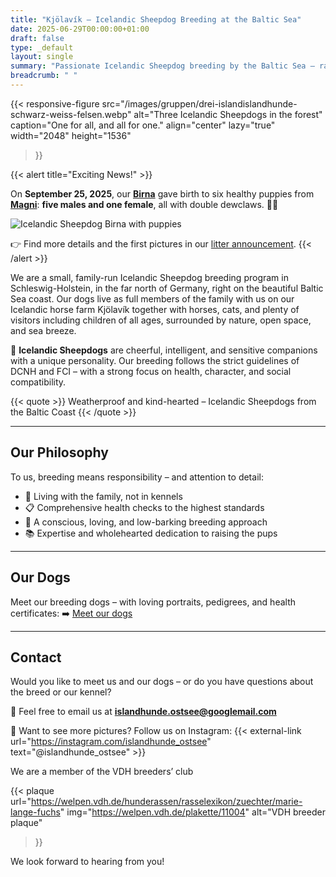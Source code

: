 ```yaml
---
title: "Kjölavík – Icelandic Sheepdog Breeding at the Baltic Sea"
date: 2025-06-29T00:00:00+01:00
draft: false
type: _default
layout: single
summary: "Passionate Icelandic Sheepdog breeding by the Baltic Sea – raised in a loving family environment with a focus on health and character."
breadcrumb: " "
---
```


{{< responsive-figure
   src="/images/gruppen/drei-islandislandhunde-schwarz-weiss-felsen.webp"
   alt="Three Icelandic Sheepdogs in the forest"
   caption="One for all, and all for one."
   align="center"
   lazy="true"
   width="2048"
   height="1536"
>}}

{{< alert title="Exciting News!" >}}

On **September 25, 2025**, our **[Birna](/zuchthunde/snjobirta/)** gave birth to six healthy puppies from **[Magni](/zuchthunde/magni/)**: **five males and one female**, all with double dewclaws. 🍼🐾

![Icelandic Sheepdog Birna with puppies](/images/wuerfe/a/week1/islandhund-binra-im-stehen-kinder.webp )

👉 Find more details and the first pictures in our [litter announcement](/posts/a-wurf-bekanntmachung).
{{< /alert >}}


We are a small, family-run Icelandic Sheepdog breeding program in Schleswig-Holstein, in the far north of Germany, right on the beautiful Baltic Sea coast. Our dogs live as full members of the family with us on our Icelandic horse farm Kjölavík together with horses, cats, and plenty of visitors including children of all ages, surrounded by nature, open space, and sea breeze.

🐾 **Icelandic Sheepdogs** are cheerful, intelligent, and sensitive companions with a unique personality. Our breeding follows the strict guidelines of DCNH and FCI – with a strong focus on health, character, and social compatibility.

{{< quote >}}
Weatherproof and kind-hearted – Icelandic Sheepdogs from the Baltic Coast
{{< /quote >}}

---

## Our Philosophy

To us, breeding means responsibility – and attention to detail:

- 🐶 Living with the family, not in kennels
- 📋 Comprehensive health checks to the highest standards
- 🌿 A conscious, loving, and low-barking breeding approach
- 📚 Expertise and wholehearted dedication to raising the pups

---

## Our Dogs

Meet our breeding dogs – with loving portraits, pedigrees, and health certificates:
➡️ [Meet our dogs](/en/zuchthunde/)

---

## Contact

Would you like to meet us and our dogs – or do you have questions about the breed or our kennel?

📩 Feel free to email us at [**islandhunde.ostsee@googlemail.com**](mailto:islandhunde.ostsee@googlemail.com)

📸 Want to see more pictures? Follow us on Instagram: {{< external-link url="https://instagram.com/islandhunde_ostsee" text="@islandhunde_ostsee" >}}




We are a member of the VDH breeders’ club

{{< plaque
    url="https://welpen.vdh.de/hunderassen/rasselexikon/zuechter/marie-lange-fuchs"
    img="https://welpen.vdh.de/plakette/11004"
    alt="VDH breeder plaque"
>}}


We look forward to hearing from you!